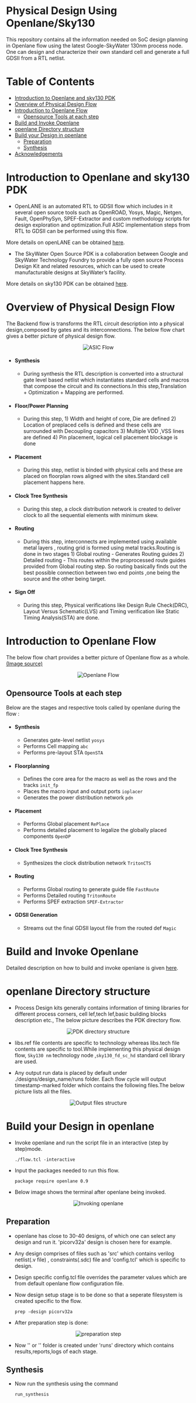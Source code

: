 # Physical Design Using Openlane/Sky130

This repository contains all the information needed on SoC design planning in Openlane flow using the latest Google-SkyWater 130nm process node. One can design and characterize their own standard cell and generate a full GDSII from a RTL netlist.

# Table of Contents
- [Introduction to Openlane and sky130 PDK](#introduction-to-openlane-and-sky130-pdk)
- [Overview of Physical Design Flow](#overview-of-physical-design-flow)
- [Introduction to Openlane Flow](#introduction-to-openlane-flow)
  - [Opensource Tools at each step](#opensource-tools-at-each-step)
- [Build and Invoke Openlane](#build-and-invoke-openlane)
- [openlane Directory structure](#openlane-directory-structure)
- [Build your Design in openlane ](#build-your-design-in-openlane)
  - [Preparation](#preparation)
  - [Synthesis](#synthesis)
- [Acknowledgements](#acknowledgements)

# Introduction to Openlane and sky130 PDK

  * OpenLANE is an automated RTL to GDSII flow which includes in it several open source tools such as OpenROAD, Yosys, Magic, Netgen, Fault, OpenPhySyn, SPEF-Extractor and custom methodology scripts for design exploration and optimization.Full ASIC implementation steps from RTL to GDSII can be performed using this flow.

More details on openLANE can be obtained [here](https://github.com/efabless/openlane).
  * The SkyWater Open Source PDK is a collaboration between Google and SkyWater Technology Foundry to provide a fully open source Process Design Kit and related resources, which can be used to create manufacturable designs at SkyWater’s facility.

More details on sky130 PDK can be obtained [here](https://github.com/google/skywater-pdk).
 
# Overview of Physical Design Flow

The Backend flow is transforms the RTL circuit description into a physical design,composed by gates and its interconnections.
The below flow chart gives a better picture of physical design flow.

<div align="center">
 <img src='https://github.com/SahithiMeenakshi/Advanced-Physiscal-Design/blob/main/Images/asic_flow.png' alt='ASIC Flow'/>
</div>

  * #### Synthesis  
    * During synthesis the RTL description is converted into a structural gate level based netlist which instantiates standard cells and macros that compose the circuit and its connections.In this step,Translation + Optimization + Mapping are performed.
 
  * #### Floor/Power Planning 
    * During this step, 1) Width and height of core, Die are defined
                                             2) Location of preplaced cells is defined and these cells are surrounded with Decoupling capacitors
                                             3) Multiple VDD ,VSS lines are defined
                                             4) Pin placement, logical cell placement blockage is done
                                             
  * #### Placement 
    * During this step, netlist is binded with physical cells and these are placed on floorplan rows aligned with the sites.Standard cell placement happens here.
  
  * #### Clock Tree Synthesis 
    * During this step, a clock distribution network is created to deliver clock to all the sequential elements with minimum skew.
  
  * #### Routing 
    * During this step, interconnects are implemented using available metal layers , routing grid is formed using metal tracks.Routing is done in two stages                                       1) Global routing - Generates Routing guides 
                                             2) Detailed routing - This routes within the proprocessed route guides provided from Global routing step.
    So routing basically finds out the best possible connection between two end points ,one being the source and the other being target. 
  
  * #### Sign Off 
    * During this step, Physical verifications like Design Rule Check(DRC), Layout Versus Schematic(LVS) and Timing verification like Static Timing Analysis(STA) are done.
 
# Introduction to Openlane Flow
  
The below flow chart provides a better picture of Openlane flow as a whole.[(Image source)](https://github.com/efabless/openlane)
  
<div align="center">
 <img src='https://github.com/SahithiMeenakshi/Advanced-Physiscal-Design/blob/main/Images/openlane_flow.png' alt='Openlane Flow'/>
</div>

## Opensource Tools at each step

Below are the stages and respective tools called by openlane during the flow :

* #### Synthesis
  * Generates gate-level netlist `yosys`
  * Performs Cell mapping `abc`
  * Performs pre-layout STA `OpenSTA`
* #### Floorplanning
  * Defines the core area for the macro as well as the rows and the tracks `init_fp`
  * Places the macro input and output ports `ioplacer`
  * Generates the power distribution network `pdn`
* #### Placement
  * Performs Global placement `RePlace`
  * Performs detailed placement to legalize the globally placed components `OpenDP`
* #### Clock Tree Synthesis
  * Synthesizes the clock distribution network `TritonCTS`
* #### Routing
  * Performs Global routing to generate guide file `FastRoute`
  * Performs Detailed routing `TritonRoute`
  * Performs SPEF extraction `SPEF-Extractor`
* #### GDSII Generation
  * Streams out the final GDSII layout file from the routed def `Magic` 

# Build and Invoke Openlane 

Detailed description on how to build and invoke openlane is given [here](https://github.com/nickson-jose/openlane_build_script).

# openlane Directory structure
 * Process Design kits generally contains information of timing libraries for different process corners, cell lef,tech lef,basic building blocks description etc., The below picture describes the PDK directory flow.

<div align="center">
 <img src='https://github.com/SahithiMeenakshi/Advanced-Physiscal-Design/blob/main/Images/pdk_flow.png' alt='PDK directory structure'/>
</div>

 * libs.ref file contents are specific to technology whereas libs.tech file contents are specific to tool.While implementing this physical design flow, `Sky130 nm` technology node ,`sky130_fd_sc_hd` standard cell library are used.

 * Any output run data is placed by default under ./designs/design_name/runs folder. Each flow cycle will output timestamp-marked folder which contains the following files.The below picture lists all the files.

<div align="center">
 <img src='https://github.com/SahithiMeenakshi/Advanced-Physiscal-Design/blob/main/Images/output_file.png' alt='Output files structure'/>
</div>

# Build your Design in openlane

 * Invoke openlane and run the script file in an interactive (step by step)mode.
 
   `./flow.tcl -interactive`

* Input the packages needed to run this flow.
 
   `package require openlane 0.9`
 
 * Below image shows the terminal after openlane being invoked.
 
 <div align="center">
  <img src='https://github.com/SahithiMeenakshi/Advanced-Physiscal-Design/blob/main/Images/invoke_openlane.png' alt='Invoking openlane'/>
 </div>
 
## Preparation

 * openlane has close to 30-40 designs, of which one can select any design and run it. 'picorv32a' design is chosen here for example.
 * Any design comprises of files such as 'src' which contains verilog netlist(.v file) , constraints(.sdc) file and 'config.tcl' which is specific to design. 
 * Design specific config.tcl file overrides the parameter values which are from default openlane flow configuration file.
 * Now design setup stage is to be done so that a seperate filesystem is created specific to the flow.
  
   `prep -design picorv32a`
 
 * After preparation step is done:
 
 <div align="center">
  <img src='https://github.com/SahithiMeenakshi/Advanced-Physiscal-Design/blob/main/Images/preparation.png' alt='preparation step'/>
 </div>
 
 * Now  '<time-stamp>' or '<tag>' folder is created under 'runs' directory which contains results,reports,logs of each stage.
  
## Synthesis

 * Now run the synthesis using the command
 
   `run_synthesis`

